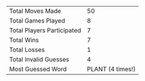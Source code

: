 |              |                |
| ---------------- | ----------------------------- |
| Total Moves Made | 50 |
| Total Games Played | 8 |
| Total Players Participated | 7 |
| Total Wins | 7 |
| Total Losses | 1 |
| Total Invalid Guesses | 4 |
| Most Guessed Word | PLANT (4 times!) |
